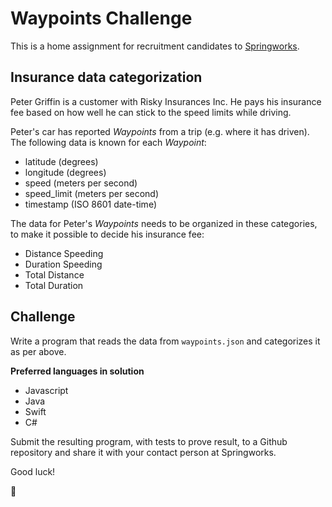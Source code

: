 # Waypoints Challenge

This is a home assignment for recruitment candidates to [Springworks](http://www.springworks.se/careers).

## Insurance data categorization

Peter Griffin is a customer with Risky Insurances Inc. He pays his insurance fee based on how well he can stick to the speed limits while driving.

Peter's car has reported *Waypoints* from a trip (e.g. where it has driven). The following data is known for each *Waypoint*:

- latitude (degrees)
- longitude (degrees)
- speed (meters per second)
- speed_limit (meters per second)
- timestamp (ISO 8601 date-time)

The data for Peter's *Waypoints* needs to be organized in these categories, to make it possible to decide his insurance fee:

- Distance Speeding
- Duration Speeding
- Total Distance
- Total Duration


## Challenge

Write a program that reads the data from `waypoints.json` and categorizes it as per above.

**Preferred languages in solution**

- Javascript
- Java
- Swift
- C#

Submit the resulting program, with tests to prove result, to a Github repository and share it with your contact person at Springworks.

Good luck!

:wave:
